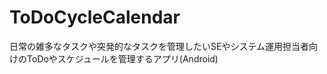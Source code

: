 ToDoCycleCalendar
=================

日常の雑多なタスクや突発的なタスクを管理したいSEやシステム運用担当者向けのToDoやスケジュールを管理するアプリ(Android)
